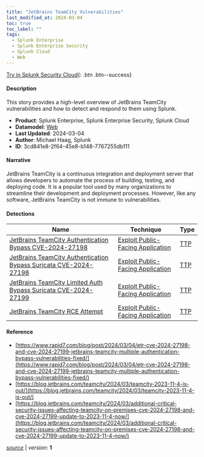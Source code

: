 ```yaml
---
title: "JetBrains TeamCity Vulnerabilities"
last_modified_at: 2024-03-04
toc: true
toc_label: ""
tags:
  - Splunk Enterprise
  - Splunk Enterprise Security
  - Splunk Cloud
  - Web
---
```


[Try in Splunk Security Cloud](https://www.splunk.com/en_us/cyber-security.html){: .btn .btn--success}

#### Description

This story provides a high-level overview of JetBrains TeamCity vulnerabilities and how to detect and respond to them using Splunk.

- **Product**: Splunk Enterprise, Splunk Enterprise Security, Splunk Cloud
- **Datamodel**: [Web](https://docs.splunk.com/Documentation/CIM/latest/User/Web)
- **Last Updated**: 2024-03-04
- **Author**: Michael Haag, Splunk
- **ID**: 3cd841e8-2f64-45e8-b148-7767255db111

#### Narrative

JetBrains TeamCity is a continuous integration and deployment server that allows developers to automate the process of building, testing, and deploying code. It is a popular tool used by many organizations to streamline their development and deployment processes. However, like any software, JetBrains TeamCity is not immune to vulnerabilities.

#### Detections

| Name        | Technique   | Type         |
| ----------- | ----------- |--------------|
| [JetBrains TeamCity Authentication Bypass CVE-2024-27198](/web/fbcc04c7-8a79-453c-b3a9-c232c423bdd4/) | [Exploit Public-Facing Application](/tags/#exploit-public-facing-application) | [TTP](https://github.com/splunk/security_content/wiki/Detection-Analytic-Types) |
| [JetBrains TeamCity Authentication Bypass Suricata CVE-2024-27198](/web/fbcc04c7-8a79-453c-b3a9-c232c423bdd3/) | [Exploit Public-Facing Application](/tags/#exploit-public-facing-application) | [TTP](https://github.com/splunk/security_content/wiki/Detection-Analytic-Types) |
| [JetBrains TeamCity Limited Auth Bypass Suricata CVE-2024-27199](/web/a1e68dcd-2e24-4434-bd0e-b3d4de139d58/) | [Exploit Public-Facing Application](/tags/#exploit-public-facing-application) | [TTP](https://github.com/splunk/security_content/wiki/Detection-Analytic-Types) |
| [JetBrains TeamCity RCE Attempt](/web/89a58e5f-1365-4793-b45c-770abbb32b6c/) | [Exploit Public-Facing Application](/tags/#exploit-public-facing-application) | [TTP](https://github.com/splunk/security_content/wiki/Detection-Analytic-Types) |

#### Reference

* [https://www.rapid7.com/blog/post/2024/03/04/etr-cve-2024-27198-and-cve-2024-27199-jetbrains-teamcity-multiple-authentication-bypass-vulnerabilities-fixed/](https://www.rapid7.com/blog/post/2024/03/04/etr-cve-2024-27198-and-cve-2024-27199-jetbrains-teamcity-multiple-authentication-bypass-vulnerabilities-fixed/)
* [https://blog.jetbrains.com/teamcity/2024/03/teamcity-2023-11-4-is-out/](https://blog.jetbrains.com/teamcity/2024/03/teamcity-2023-11-4-is-out/)
* [https://blog.jetbrains.com/teamcity/2024/03/additional-critical-security-issues-affecting-teamcity-on-premises-cve-2024-27198-and-cve-2024-27199-update-to-2023-11-4-now/](https://blog.jetbrains.com/teamcity/2024/03/additional-critical-security-issues-affecting-teamcity-on-premises-cve-2024-27198-and-cve-2024-27199-update-to-2023-11-4-now/)



[*source*](https://github.com/splunk/security_content/tree/develop/stories/jetbrains_teamcity_vulnerabilities.yml) \| *version*: **1**